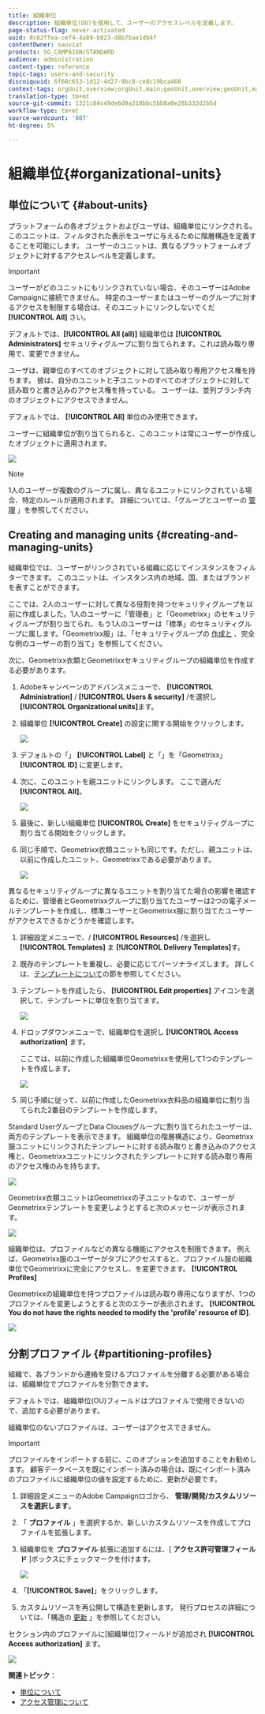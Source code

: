 ```yaml
---
title: 組織単位
description: 組織単位(OU)を使用して、ユーザーのアクセスレベルを定義します。
page-status-flag: never-activated
uuid: 8c82ffea-cef4-4a89-b823-d8b7bae1db4f
contentOwner: sauviat
products: SG_CAMPAIGN/STANDARD
audience: administration
content-type: reference
topic-tags: users-and-security
discoiquuid: 6f60c653-1d12-4d27-9bc8-ce8c19bca466
context-tags: orgUnit,overview;orgUnit,main;geoUnit,overview;geoUnit,main
translation-type: tm+mt
source-git-commit: 1321c84c49de6d9a318bbc5bb8a0e28b332d2b5d
workflow-type: tm+mt
source-wordcount: '807'
ht-degree: 5%

---
```



# 組織単位{#organizational-units}

## 単位について {#about-units}

プラットフォームの各オブジェクトおよびユーザは、組織単位にリンクされる。 このユニットは、フィルタされた表示をユーザに与えるために階層構造を定義することを可能にします。 ユーザーのユニットは、異なるプラットフォームオブジェクトに対するアクセスレベルを定義します。

>[!IMPORTANT]
>
>ユーザーがどのユニットにもリンクされていない場合、そのユーザーはAdobe Campaignに接続できません。 特定のユーザーまたはユーザーのグループに対するアクセスを制限する場合は、そのユニットにリンクしないでくだ **[!UICONTROL All]** さい。
>
>デフォルトでは、**[!UICONTROL All (all)]** 組織単位は **[!UICONTROL Administrators]** セキュリティグループに割り当てられます。これは読み取り専用で、変更できません。

ユーザは、親単位のすべてのオブジェクトに対して読み取り専用アクセス権を持ちます。 彼は、自分のユニットと子ユニットのすべてのオブジェクトに対して読み取りと書き込みのアクセス権を持っている。 ユーザーは、並列ブランチ内のオブジェクトにアクセスできません。

デフォルトでは、 **[!UICONTROL All]** 単位のみ使用できます。

ユーザーに組織単位が割り当てられると、このユニットは常にユーザーが作成したオブジェクトに適用されます。

![](assets/user_management_2.png)

>[!NOTE]
>
>1人のユーザーが複数のグループに属し、異なるユニットにリンクされている場合、特定のルールが適用されます。 詳細については、「グループとユーザーの [管理](../../administration/using/managing-groups-and-users.md) 」を参照してください。

## Creating and managing units {#creating-and-managing-units}

組織単位では、ユーザーがリンクされている組織に応じてインスタンスをフィルターできます。 このユニットは、インスタンス内の地域、国、またはブランドを表すことができます。

ここでは、2人のユーザーに対して異なる役割を持つセキュリティグループを以前に作成しました。1人のユーザーに「管理者」と「Geometrixx」のセキュリティグループが割り当てられ、もう1人のユーザーは「標準」のセキュリティグループに属します。「Geometrixx服」は、「セキュリティグループの [作成と](../../administration/using/managing-groups-and-users.md#creating-a-security-group-and-assigning-users) 、完全な例のユーザーの割り当て」を参照してください。

次に、Geometrixx衣類とGeometrixxセキュリティグループの組織単位を作成する必要があります。

1. Adobeキャンペーンのアドバンスメニューで、 **[!UICONTROL Administration]** / **[!UICONTROL Users & security]** /を選択し **[!UICONTROL Organizational units]**&#x200B;ます。
1. 組織単位 **[!UICONTROL Create]** の設定に関する開始をクリックします。

   ![](assets/manage_units_1.png)

1. デフォルトの「」 **[!UICONTROL Label]** と「」を「Geometrixx」 **[!UICONTROL ID]** に変更します。
1. 次に、このユニットを親ユニットにリンクします。 ここで選んだ **[!UICONTROL All]**。

   ![](assets/manage_units_2.png)

1. 最後に、新しい組織単位 **[!UICONTROL Create]** をセキュリティグループに割り当てる開始をクリックします。
1. 同じ手順で、Geometrixx衣類ユニットも同じです。ただし、親ユニットは、以前に作成したユニット、Geometrixxである必要があります。

   ![](assets/manage_units_3.png)

異なるセキュリティグループに異なるユニットを割り当てた場合の影響を確認するために、管理者とGeometrixxグループに割り当てたユーザーは2つの電子メールテンプレートを作成し、標準ユーザーとGeometrixx服に割り当てたユーザーがアクセスできるかどうかを確認します。

1. 詳細設定メニューで、/ **[!UICONTROL Resources]** /を選択し **[!UICONTROL Templates]** ま **[!UICONTROL Delivery Templates]**&#x200B;す。
1. 既存のテンプレートを重複し、必要に応じてパーソナライズします。 詳しくは、[テンプレートについて](../../start/using/marketing-activity-templates.md)の節を参照してください。
1. テンプレートを作成したら、 **[!UICONTROL Edit properties]** アイコンを選択して、テンプレートに単位を割り当てます。

   ![](assets/manage_units_6.png)

1. ドロップダウンメニューで、組織単位を選択し **[!UICONTROL Access authorization]** ます。

   ここでは、以前に作成した組織単位Geometrixxを使用して1つのテンプレートを作成します。

   ![](assets/manage_units_5.png)

1. 同じ手順に従って、以前に作成したGeometrixx衣料品の組織単位に割り当てられた2番目のテンプレートを作成します。

Standard UserグループとData Clousesグループに割り当てられたユーザーは、両方のテンプレートを表示できます。 組織単位の階層構造により、Geometrixx服ユニットにリンクされたテンプレートに対する読み取りと書き込みのアクセス権と、Geometrixxユニットにリンクされたテンプレートに対する読み取り専用のアクセス権のみを持ちます。

![](assets/manage_units_7.png)

Geometrixx衣類ユニットはGeometrixxの子ユニットなので、ユーザーがGeometrixxテンプレートを変更しようとすると次のメッセージが表示されます。

![](assets/manage_units_8.png)

組織単位は、プロファイルなどの異なる機能にアクセスを制限できます。 例えば、Geometrixx服のユーザーがタブにアクセスすると、プロファイル服の組織単位でGeometrixxに完全にアクセスし、を変更できます。 **[!UICONTROL Profiles]**

Geometrixxの組織単位を持つプロファイルは読み取り専用になりますが、1つのプロファイルを変更しようとすると次のエラーが表示されます。 **[!UICONTROL You do not have the rights needed to modify the 'profile' resource of ID]**.

![](assets/manage_units_10.png)

## 分割プロファイル {#partitioning-profiles}

組織で、各ブランドから連絡を受けるプロファイルを分離する必要がある場合は、組織単位でプロファイルを分割できます。

デフォルトでは、組織単位(OU)フィールドはプロファイルで使用できないので、追加する必要があります。

組織単位のないプロファイルは、ユーザーはアクセスできません。

>[!IMPORTANT]
>
>プロファイルをインポートする前に、このオプションを追加することをお勧めします。 顧客データベースを既にインポート済みの場合は、既にインポート済みのプロファイルに組織単位の値を設定するために、更新が必要です。

1. 詳細設定メニューのAdobe Campaignロゴから、 **管理/開発/カスタムリソースを選択します**。
1. 「 **プロファイル** 」を選択するか、新しいカスタムリソースを作成してプロファイルを拡張します。
1. 組織単位を **プロファイル** 拡張に追加するには、[ **アクセス許可管理フィールド** ]ボックスにチェックマークを付けます。

   ![](assets/user_management_9.png)

1. 「**[!UICONTROL Save]**」をクリックします。
1. カスタムリソースを再公開して構造を更新します。 発行プロセスの詳細については、「構造の [更新](../../developing/using/data-model-concepts.md) 」を参照してください。

セクション内のプロファイルに[組織単位]フィールドが追加され **[!UICONTROL Access authorization]** ます。

![](assets/user_management_10.png)

**関連トピック**：

* [単位について](../../administration/using/organizational-units.md#about-units)
* [アクセス管理について](../../administration/using/about-access-management.md)

